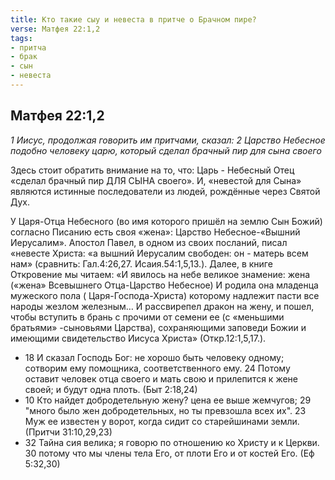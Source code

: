 ```yaml
---
title: Кто такие сыy и невеста в притче о Брачном пире?
verse: Матфея 22:1,2
tags: 
- притча
- брак
- сын
- невеста
---
```


## Матфея 22:1,2

*1 Иисус, продолжая говорить им притчами, сказал: 2 Царство Небесное подобно человеку царю, который сделал брачный пир для сына своего*

Здесь стоит обратить внимание на то, что: Царь - Небесный Отец «сделал брачный пир ДЛЯ СЫНА своего». И, «невестой для Сына» являются истинные последователи из людей, рождённые через Святой Дух.

У Царя-Отца Небесного (во имя которого пришёл на землю Сын Божий) согласно Писанию есть своя «жена»: Царство Небесное-«Вышний Иерусалим». Апостол Павел, в одном из своих посланий, писал «невесте Христа: «а вышний Иерусалим свободен: он - матерь всем нам» (сравнить: Гал.4:26,27. Исаия.54:1,5,13.). Далее, в книге Откровение мы читаем: «И явилось на небе великое знамение: жена («жена» Всевышнего Отца-Царство Небесное) И родила она младенца мужеского пола ( Царя-Господа-Христа) которому надлежит пасти все народы жезлом железным… И рассвирепел дракон на жену, и пошел, чтобы вступить в брань с прочими от семени ее (с «меньшими братьями» -сыновьями Царства), сохраняющими заповеди Божии и имеющими свидетельство Иисуса Христа» (Откр.12:1,5,17.). 

- 18 И сказал Господь Бог: не хорошо быть человеку одному; сотворим ему помощника, соответственного ему. 24 Потому оставит человек отца своего и мать свою и прилепится к жене своей; и будут одна плоть. (Быт 2:18,24)
- 10 Кто найдет добродетельную жену? цена ее выше жемчугов; 29 "много было жен добродетельных, но ты превзошла всех их". 23 Муж ее известен у ворот, когда сидит со старейшинами земли. (Притчи 31:10,29,23)
- 32 Тайна сия велика; я говорю по отношению ко Христу и к Церкви. 30 потому что мы члены тела Его, от плоти Его и от костей Его. (Еф 5:32,30)